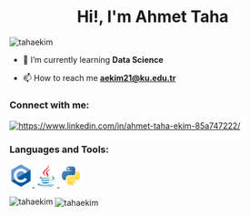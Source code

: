 <h1 align="center">Hi!, I'm Ahmet Taha</h1>

<p align="left"> <img src="https://komarev.com/ghpvc/?username=tahaekim&label=Profile%20views&color=0e75b6&style=flat" alt="tahaekim" /> </p>

- 🌱 I’m currently learning **Data Science**

- 📫 How to reach me **aekim21@ku.edu.tr**

<h3 align="left">Connect with me:</h3>
<p align="left">
<a href="https://linkedin.com/in/https://www.linkedin.com/in/ahmet-taha-ekim-85a747222/" target="blank"><img align="center" src="https://raw.githubusercontent.com/rahuldkjain/github-profile-readme-generator/master/src/images/icons/Social/linked-in-alt.svg" alt="https://www.linkedin.com/in/ahmet-taha-ekim-85a747222/" height="30" width="40" /></a>
</p>

<h3 align="left">Languages and Tools:</h3>
<p align="left"> <a href="https://www.cprogramming.com/" target="_blank" rel="noreferrer"> <img src="https://raw.githubusercontent.com/devicons/devicon/master/icons/c/c-original.svg" alt="c" width="40" height="40"/> </a> <a href="https://www.java.com" target="_blank" rel="noreferrer"> <img src="https://raw.githubusercontent.com/devicons/devicon/master/icons/java/java-original.svg" alt="java" width="40" height="40"/> </a> <a href="https://www.python.org" target="_blank" rel="noreferrer"> <img src="https://raw.githubusercontent.com/devicons/devicon/master/icons/python/python-original.svg" alt="python" width="40" height="40"/> </a> </p>

<p><img align="left" src="https://github-readme-stats.vercel.app/api/top-langs?username=tahaekim&show_icons=true&locale=en&layout=compact" alt="tahaekim" /></p>

<p>&nbsp;<img align="center" src="https://github-readme-stats.vercel.app/api?username=tahaekim&show_icons=true&locale=en" alt="tahaekim" /></p>
